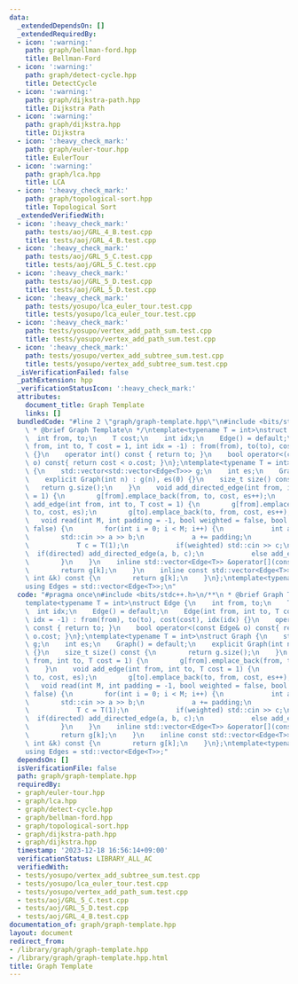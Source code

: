 ```yaml
---
data:
  _extendedDependsOn: []
  _extendedRequiredBy:
  - icon: ':warning:'
    path: graph/bellman-ford.hpp
    title: Bellman-Ford
  - icon: ':warning:'
    path: graph/detect-cycle.hpp
    title: DetectCycle
  - icon: ':warning:'
    path: graph/dijkstra-path.hpp
    title: Dijkstra Path
  - icon: ':warning:'
    path: graph/dijkstra.hpp
    title: Dijkstra
  - icon: ':heavy_check_mark:'
    path: graph/euler-tour.hpp
    title: EulerTour
  - icon: ':warning:'
    path: graph/lca.hpp
    title: LCA
  - icon: ':heavy_check_mark:'
    path: graph/topological-sort.hpp
    title: Topological Sort
  _extendedVerifiedWith:
  - icon: ':heavy_check_mark:'
    path: tests/aoj/GRL_4_B.test.cpp
    title: tests/aoj/GRL_4_B.test.cpp
  - icon: ':heavy_check_mark:'
    path: tests/aoj/GRL_5_C.test.cpp
    title: tests/aoj/GRL_5_C.test.cpp
  - icon: ':heavy_check_mark:'
    path: tests/aoj/GRL_5_D.test.cpp
    title: tests/aoj/GRL_5_D.test.cpp
  - icon: ':heavy_check_mark:'
    path: tests/yosupo/lca_euler_tour.test.cpp
    title: tests/yosupo/lca_euler_tour.test.cpp
  - icon: ':heavy_check_mark:'
    path: tests/yosupo/vertex_add_path_sum.test.cpp
    title: tests/yosupo/vertex_add_path_sum.test.cpp
  - icon: ':heavy_check_mark:'
    path: tests/yosupo/vertex_add_subtree_sum.test.cpp
    title: tests/yosupo/vertex_add_subtree_sum.test.cpp
  _isVerificationFailed: false
  _pathExtension: hpp
  _verificationStatusIcon: ':heavy_check_mark:'
  attributes:
    document_title: Graph Template
    links: []
  bundledCode: "#line 2 \"graph/graph-template.hpp\"\n#include <bits/stdc++.h>\n/**\n\
    \ * @brief Graph Template\n */\ntemplate<typename T = int>\nstruct Edge {\n  \
    \  int from, to;\n    T cost;\n    int idx;\n    Edge() = default;\n    Edge(int\
    \ from, int to, T cost = 1, int idx = -1) : from(from), to(to), cost(cost), idx(idx)\
    \ {}\n    operator int() const { return to; }\n    bool operator<(const Edge&\
    \ o) const{ return cost < o.cost; }\n};\ntemplate<typename T = int>\nstruct Graph\
    \ {\n    std::vector<std::vector<Edge<T>>> g;\n    int es;\n    Graph() = default;\n\
    \    explicit Graph(int n) : g(n), es(0) {}\n    size_t size() const {\n     \
    \   return g.size();\n    }\n    void add_directed_edge(int from, int to, T cost\
    \ = 1) {\n        g[from].emplace_back(from, to, cost, es++);\n    }\n    void\
    \ add_edge(int from, int to, T cost = 1) {\n        g[from].emplace_back(from,\
    \ to, cost, es);\n        g[to].emplace_back(to, from, cost, es++);\n    }\n \
    \   void read(int M, int padding = -1, bool weighted = false, bool directed =\
    \ false) {\n        for(int i = 0; i < M; i++) {\n            int a, b;\n    \
    \        std::cin >> a >> b;\n            a += padding;\n            b += padding;\n\
    \            T c = T(1);\n            if(weighted) std::cin >> c;\n          \
    \  if(directed) add_directed_edge(a, b, c);\n            else add_edge(a, b, c);\n\
    \        }\n    }\n    inline std::vector<Edge<T>> &operator[](const int &k) {\n\
    \        return g[k];\n    }\n    inline const std::vector<Edge<T>> &operator[](const\
    \ int &k) const {\n        return g[k];\n    }\n};\ntemplate<typename T = int>\n\
    using Edges = std::vector<Edge<T>>;\n"
  code: "#pragma once\n#include <bits/stdc++.h>\n/**\n * @brief Graph Template\n */\n\
    template<typename T = int>\nstruct Edge {\n    int from, to;\n    T cost;\n  \
    \  int idx;\n    Edge() = default;\n    Edge(int from, int to, T cost = 1, int\
    \ idx = -1) : from(from), to(to), cost(cost), idx(idx) {}\n    operator int()\
    \ const { return to; }\n    bool operator<(const Edge& o) const{ return cost <\
    \ o.cost; }\n};\ntemplate<typename T = int>\nstruct Graph {\n    std::vector<std::vector<Edge<T>>>\
    \ g;\n    int es;\n    Graph() = default;\n    explicit Graph(int n) : g(n), es(0)\
    \ {}\n    size_t size() const {\n        return g.size();\n    }\n    void add_directed_edge(int\
    \ from, int to, T cost = 1) {\n        g[from].emplace_back(from, to, cost, es++);\n\
    \    }\n    void add_edge(int from, int to, T cost = 1) {\n        g[from].emplace_back(from,\
    \ to, cost, es);\n        g[to].emplace_back(to, from, cost, es++);\n    }\n \
    \   void read(int M, int padding = -1, bool weighted = false, bool directed =\
    \ false) {\n        for(int i = 0; i < M; i++) {\n            int a, b;\n    \
    \        std::cin >> a >> b;\n            a += padding;\n            b += padding;\n\
    \            T c = T(1);\n            if(weighted) std::cin >> c;\n          \
    \  if(directed) add_directed_edge(a, b, c);\n            else add_edge(a, b, c);\n\
    \        }\n    }\n    inline std::vector<Edge<T>> &operator[](const int &k) {\n\
    \        return g[k];\n    }\n    inline const std::vector<Edge<T>> &operator[](const\
    \ int &k) const {\n        return g[k];\n    }\n};\ntemplate<typename T = int>\n\
    using Edges = std::vector<Edge<T>>;"
  dependsOn: []
  isVerificationFile: false
  path: graph/graph-template.hpp
  requiredBy:
  - graph/euler-tour.hpp
  - graph/lca.hpp
  - graph/detect-cycle.hpp
  - graph/bellman-ford.hpp
  - graph/topological-sort.hpp
  - graph/dijkstra-path.hpp
  - graph/dijkstra.hpp
  timestamp: '2023-12-18 16:56:14+09:00'
  verificationStatus: LIBRARY_ALL_AC
  verifiedWith:
  - tests/yosupo/vertex_add_subtree_sum.test.cpp
  - tests/yosupo/lca_euler_tour.test.cpp
  - tests/yosupo/vertex_add_path_sum.test.cpp
  - tests/aoj/GRL_5_C.test.cpp
  - tests/aoj/GRL_5_D.test.cpp
  - tests/aoj/GRL_4_B.test.cpp
documentation_of: graph/graph-template.hpp
layout: document
redirect_from:
- /library/graph/graph-template.hpp
- /library/graph/graph-template.hpp.html
title: Graph Template
---
```

